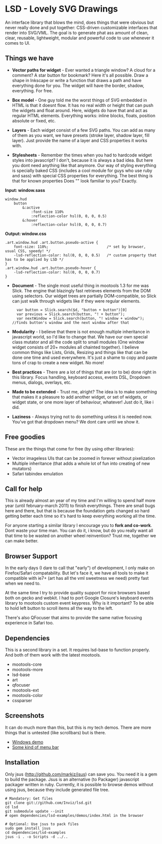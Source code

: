 LSD - Lovely SVG Drawings
=========================

An interface library that blows the mind, does things that were obvious but never really done and put together: CSS-driven customizable interfaces that render into SVG/VML. The goal is to generate phat ass amount of clean, clear, reusable, lightweight, modular and powerful code to use whenever it comes to UI.

Things we have
--------------

* **Vector paths for widget** - Ever wanted a triangle window? A cloud for a comment? A star button for bookmark? Here it's all possible. Draw a shape in Inkscape or write a function that draws a path and have everything done for you. The widget will have the border, shadow, everything. For free.

* **Box model** - One guy told me the worst things of SVG embedded in HTML is that it doesnt flow. It has no real width or height that can push the widgets and float around. Here, widgets do have that and act as regular HTML elements. Everything works: inline blocks, floats, position absolute or fixed, etc.

* **Layers** - Each widget consist of a few SVG paths. You can add as many of them as you want, we have presets (stroke layer, shadow layer, fill layer). Just provide the name of a layer and CSS properties it works with.

* **Stylesheets** - Remember the times when you had to hardcode widget styles into javascript? I don't, because it is always a bad idea. But here you dont need anything like that anymore. Our way of styling everything is specially baked CSS (includes a cool module for guys who use ruby and sass) with special CSS properties for everything. The best thing is that for known properties Does "" look familiar to you? Exactly.
	
**Input: window.sass**
	
	window.hud
		button
			&:active
				:font-size 110%
				:reflection-color hsl(0, 0, 0, 0.5)
			&:hover
				:reflection-color hsl(0, 0, 0, 0.7)
				
**Output: window.css**

	.art.window.hud .art.button.pseudo-active {
		font-size: 110%;                           /* set by browser, usual CSS, speedy! */
		-lsd-reflection-color: hsl(0, 0, 0, 0.5)   /* custom property that has to be applied by LSD */
	}
	.art.window.hud .art.button.pseudo-hover {
		-lsd-reflection-color: hsl(0, 0, 0, 0.7)
	}
	
* **Document** - The single most useful thing in mootools 1.3 for me was Slick. The engine that blazingly fast retrieves elements from the DOM using selectors. Our widget trees are partially DOM-compatible, so Slick can just walk through widgets like if they were regular elements. 

		var button = Slick.search($d, "button + button")[0]
		var previous = Slick.search(button, "! + button");
		var nextWindow = Slick.search(button, "! window + window"); //finds button's window and the next window after that
		
* **Modularity** - I believe that there is not enough multiple inheritance in javascript world, so I'd like to change that. We have our own special class mutator and all the code split to small modules (One window widget consists of 20+ modules all chainted together). I believe common things like Lists, Grids, Resizing and things like that can be done one time and used everywhere. It's just a shame to copy and paste tons of crap to create a new widget. No more!
		
* **Best practices** - There are a lot of things that are (or to be) done right in this library. Focus handling, keyboard access, events DSL, Dropdown menus, dialogs, overlays, etc. 
		
* **Made to be extended** - Trust me, alright? The idea is to make something that makes it a pleasure to add another widget, or set of widgets, or widget state, or one more layer of behaviour, whatever! Just do it, like i did.

* **Laziness** - Always trying not to do something unless it is needed now. You've got that dropdown menu? We dont care until we show it.


Free goodies
------------

These are the things that come for free (by using other libraries):

- Vector imageless UIs that can be zoomed in forever without pixelization
- Multiple inheritance (that adds a whole lot of fun into creating of new mutators)
- Safari tabindex emulation

		
Call for help
-------------

This is already almost an year of my time and I'm willing to spend half more year (until february-march 2011) to finish everythings. There are small bugs here and there, but that is because the foundation gets changed so hard getting better each time so it's hard to keep everything working all the time.

For anyone starting a similar library I encourage you to **fork and co-work**. Dont waste your time man. You can do it, i know, but do you really want all that time to be wasted on another wheel reinvention? Trust me, together we can make better. 


Browser Support
---------------

In the early days (I dare to call that "early") of development, I only make on Firefox/Safari compatability. But let's face it, we have all tools to make it compatible with ie7+ (art has all the vml sweetness we need) pretty fast when we need to.

At the same time I try to provide quality support for nice browsers based both on gecko and webkit. I had to port Google Closure's keyboard events library to mootools custom event keypress. Why is it important? To be able to hold left button to scroll items all the way to the left. 

There's also QFocuser that aims to provide the same native focusing experience in Safari too. 


Dependencies
------------

This is a second library in a set. It requires lsd-base to function properly. And both of them work with the latest mootools. 

* mootools-core
* mootools-more
* lsd-base
* art
* qfocuser
* mootools-ext
* mootools-color
* cssparser

Screenshots
-----------

It can do much more than this, but this is my tech demos. There are more things that is untested (like scrollbars) but is there. 

* [Windows demo](http://img.skitch.com/20100912-pgxcpgxi145fhnsd1eidanie81.png)
* [Some kind of menu bar](http://img.skitch.com/20100907-pw2scewykaiyaau2jm4jb8giwu.png)



Installation
------------

Only jsus (http://github.com/markiz/jsus) can save you. You need it is a gem to build the package. Jsus is an alternative (to Packager) javascript packager written in ruby. Currently, it is possible to browse demos without using jsus, because they include generated file tree.
	
	# Mandatory: Get files
	git clone git://github.com/Inviz/lsd.git
	cd lsd
	git submodule update --init
	# open dependencies/lsd-examples/demos/index.html in the browser
	
	# Optional: Use jsus to pack files
	sudo gem install jsus
	cd dependencies/lsd-examples
	jsus -i . -o Scripts -d ../..
	